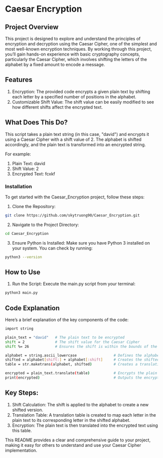# Caesar Encryption

## Project Overview

This project is designed to explore and understand the principles of encryption and decryption using the Caesar Cipher, one of the simplest and most well-known encryption techniques. By working through this project, you’ll gain hands-on experience with basic cryptography concepts, particularly the Caesar Cipher, which involves shifting the letters of the alphabet by a fixed amount to encode a message.

## Features

1. Encryption: The provided code encrypts a given plain text by shifting each letter by a specified number of positions in the alphabet.
2. Customizable Shift Value: The shift value can be easily modified to see how different shifts affect the encrypted text.

## What Does This Do?

This script takes a plain text string (in this case, "david") and encrypts it using a Caesar Cipher with a shift value of 2. The alphabet is shifted accordingly, and the plain text is transformed into an encrypted string.

For example:

1. Plain Text: david
2. Shift Value: 2
3. Encrypted Text: fcxkf

### Installation

To get started with the Caesar_Encryption project, follow these steps:

1. Clone the Repository:
```bash
git clone https://github.com/skytruong90/Caesar_Encryption.git
```
2. Navigate to the Project Directory:
```bash
cd Caesar_Encryption
```
3. Ensure Python is Installed:
Make sure you have Python 3 installed on your system. You can check by running:
```bash
python3 --version
```

## How to Use

1. Run the Script:
Execute the main.py script from your terminal:
```bash
python3 main.py
```

## Code Explanation

Here’s a brief explanation of the key components of the code:
```bash
import string

plain_text = "david"   # The plain text to be encrypted
shift = 2              # The shift value for the Caesar Cipher
shift %= 26            # Ensures the shift is within the bounds of the alphabet

alphabet = string.ascii_lowercase                 # Defines the alphabet
shifted = alphabet[shift:] + alphabet[:shift]     # Creates the shifted alphabet
table = str.maketrans(alphabet, shifted)          # Creates a translation table

encrypted = plain_text.translate(table)           # Encrypts the plain text using the table
print(encrypted)                                  # Outputs the encrypted text
```
## Key Steps:
1. Shift Calculation: The shift is applied to the alphabet to create a new shifted version.
2. Translation Table: A translation table is created to map each letter in the plain text to its corresponding letter in the shifted alphabet.
3. Encryption: The plain text is then translated into the encrypted text using this table.

This README provides a clear and comprehensive guide to your project, making it easy for others to understand and use your Caesar Cipher implementation.
